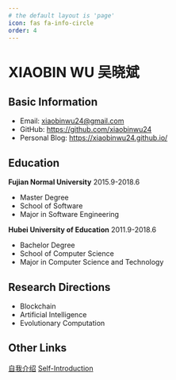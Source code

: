 ```yaml
---
# the default layout is 'page'
icon: fas fa-info-circle
order: 4
---
```

# XIAOBIN WU 吴晓斌
## Basic Information
* Email: xiaobinwu24@gmail.com
* GitHub: <https://github.com/xiaobinwu24>
* Personal Blog: <https://xiaobinwu24.github.io/>

## Education
**Fujian Normal University** 2015.9-2018.6
* Master Degree
* School of Software
* Major in Software Engineering

**Hubei University of Education** 2011.9-2018.6
* Bachelor Degree
* School of Computer Science
* Major in Computer Science and Technology

## Research Directions
* Blockchain
* Artificial Intelligence
* Evolutionary Computation


## Other Links
[自我介绍](/asset/_doc/1.md)
[Self-Introduction](/asset/_doc/1.md)


<!-- 
> Add Markdown syntax content to file `_tabs/about.md`{: .filepath } and it will show up on this page.
{: .prompt-tip } -->

